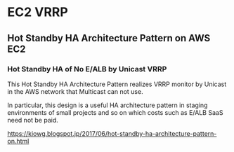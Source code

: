 # EC2 VRRP

## Hot Standby HA Architecture Pattern on AWS EC2

### Hot Standby HA of No E/ALB by Unicast VRRP
This Hot Standby HA Architecture Pattern realizes VRRP monitor by Unicast in the AWS network that Multicast can not use.

In particular, this design is a useful HA architecture pattern in staging environments of small projects and so on which costs such as E/ALB SaaS need not be paid.

https://kiowg.blogspot.jp/2017/06/hot-standby-ha-architecture-pattern-on.html
